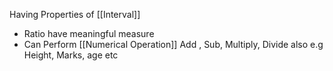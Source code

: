 Having Properties of [[Interval]] 
- Ratio have meaningful measure
- Can Perform [[Numerical Operation]] Add , Sub, Multiply, Divide also
e.g Height, Marks, age etc